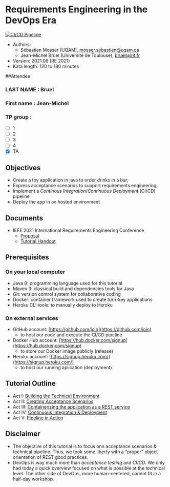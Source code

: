 # Requirements Engineering in the DevOps Era

[![CI/CD Pipeline](https://github.com/ace-lectures/re21-devops/actions/workflows/pipeline.yml/badge.svg)](https://github.com/ace-lectures/re21-devops/actions/workflows/pipeline.yml)

  - Authors: 
      - Sébastien Mosser (UQAM), [mosser.sebastien@uqam.ca](mosser.sebastien@uqam.ca)
    - Jean-Michel Bruel (Université de Toulouse), [bruel@irit.fr](bruel@irit.fr>)
  - Version: 2021.09 (RE 2021)
  - Kata length: 120 to 180 minutes

##Attendee

### LAST NAME : Bruel
### First name : Jean-Michel
### TP group : 
- [ ] 1
- [ ] 2
- [ ] 3
- [ ] 4
- [x] TA
## Objectives

  - Create a toy application in java to order drinks in a bar;
  - Express acceptance scenarios to support requirements engineering;
  - Implement a _Continous Integration_/_Continuous Deployment_ (CI/CD) pipeline
  - Deploy the app in an hosted environment

## Documents

  - IEEE 2021 International Requirements Engineering Conference
    - [Proposal](./docs/tutorial_proposal.pdf)
    - [Tutorial Handout](./docs/handout.pdf)

## Prerequisites

### On your local computer

  - Java 8: programming language used for this tutorial
  - Maven 3: classical build and dependencies tools for Java
  - Git: version control system for collaborative coding
  - Docker: container framework used to create turn-key applications
  - Heroku CLI tools: to manually deploy to Heroku

### On external services

  - GitHub account: [https://github.com/join](https://github.com/join)
    - to host our code and execute the CI/CD pipeline 
  - Docker Hub account: [https://hub.docker.com/signup](https://hub.docker.com/signup)
    - to store our Docker image publicly (release)
  - Heroku account: [https://signup.heroku.com/](https://signup.heroku.com/)
    - to host our running aplication (deployment) 

## Tutorial Outline

  - Act I: [Building the Technical Environment](./docs/Act_1.md)
  - Act II: [Creating Acceptance Scenarios](./docs/Act_2.md)
  - Act III: [Containerizing the application as a REST service](./docs/Act_3.md)
  - Act IV: [Continuous Integration & Deployment](./docs/Act_4.md) 
  - Act V: [Pipeline in Action](./docs/Act_5.md)

## Disclaimer

  - The objective of this tutorial is to focus onn acceptance scenarios & technical pipeline. Thus, we took some liberty with a "proper" object orientation of REST good practices.
  - DevOps is way much more than _acceptance testing_ and _CI/CD_. We only had today a quick overview focused on what is possible at the technical level. The other side of DevOps, more human-centered, cannot fit in a half-day workshop.
